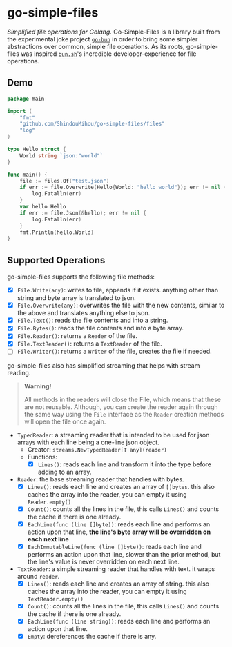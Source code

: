 # go-simple-files

*Simplified file operations for Golang.* Go-Simple-Files is a library built from the experimental joke project 
[`go-bun`](https://github.com/ShindouMihou/go-bun) in order to bring some simpler abstractions over common, simple 
file operations. As its roots, go-simple-files was inspired [`bun.sh`](https://bun.sh)'s incredible developer-experience 
for file operations.

## Demo
```go
package main

import (
	"fmt"
	"github.com/ShindouMihou/go-simple-files/files"
	"log"
)

type Hello struct {
	World string `json:"world"`
}

func main() {
	file := files.Of("test.json")
	if err := file.Overwrite(Hello{World: "hello world"}); err != nil {
		log.Fatalln(err)
	}
	var hello Hello
	if err := file.Json(&hello); err != nil {
		log.Fatalln(err)
	}
	fmt.Println(hello.World)
}

```

## Supported Operations
go-simple-files supports the following file methods:
- [x] `File.Write(any)`: writes to file, appends if it exists. anything other than string and byte array is translated to json.
- [x] `File.Overwrite(any)`: overwrites the file with the new contents, similar to the above and translates anything else to json.
- [x] `File.Text()`: reads the file contents and into a string.
- [x] `File.Bytes()`: reads the file contents and into a byte array.
- [x] `File.Reader()`: returns a `Reader` of the file.
- [x] `File.TextReader()`: returns a `TextReader` of the file.
- [ ] `File.Writer()`: returns a `Writer` of the file, creates the file if needed.

go-simple-files also has simplified streaming that helps with stream reading.

> **Warning!**
> 
> All methods in the readers will close the File, which means that these are not reusable. Although, you can create 
> the reader again through the same way using the `File` interface as the `Reader` creation methods will open the file 
> once again.

- `TypedReader`: a streaming reader that is intended to be used for json arrays with each line being a one-line json object.
  - Creator: `streams.NewTypedReader[T any](reader)`
  - Functions:
    - [x] `Lines()`: reads each line and transform it into the type before adding to an array.
    
- `Reader`: the base streaming reader that handles with bytes.
  - [x] `Lines()`: reads each line and creates an array of `[]bytes`. this also caches the array into the reader, you can empty it using `Reader.empty()`
  - [x] `Count()`: counts all the lines in the file, this calls `Lines()` and counts the cache if there is one already.
  - [x] `EachLine(func (line []byte))`: reads each line and performs an action upon that line, **the line's byte array will be overridden on each next line**
  - [x] `EachImmutableLine(func (line []byte))`: reads each line and performs an action upon that line, slower than the prior method, but the line's value is never overridden on each next line.

- `TextReader`: a simple streaming reader that handles with text. it wraps around `reader`.
  - [x] `Lines()`: reads each line and creates an array of string. this also caches the array into the reader, you can empty it using `TextReader.empty()`
  - [x] `Count()`: counts all the lines in the file, this calls `Lines()` and counts the cache if there is one already.
  - [x] `EachLine(func (line string))`: reads each line and performs an action upon that line.
  - [x] `Empty`: dereferences the cache if there is any.